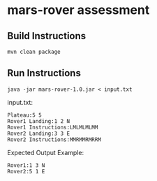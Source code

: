 # mars-rover assessment

## Build Instructions

  ```
  mvn clean package
  ```

## Run Instructions

  ```
  java -jar mars-rover-1.0.jar < input.txt
  ```

input.txt:
```
Plateau:5 5
Rover1 Landing:1 2 N
Rover1 Instructions:LMLMLMLMM
Rover2 Landing:3 3 E
Rover2 Instructions:MMRMMRMRRM
```

Expected Output Example:
```
Rover1:1 3 N
Rover2:5 1 E
```


